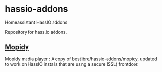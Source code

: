 # hassio-addons
Homeassistant HassIO addons


Repository for hass.io addons.

## [Mopidy](https://github.com/kentloving/hassio-addons/tree/master/mopidy)

Mopidy media player : A copy of bestlibre/hassio-addons/mopidy, updated to work on HassIO installs that are using a secure (SSL) frontdoor.

